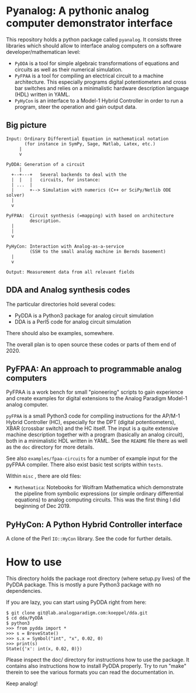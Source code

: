 # Pyanalog: A pythonic analog computer demonstrator interface

This repository holds a python package called `pyanalog`.
It consists three libraries which should allow to interface
analog computers on a software developer/mathematican level:

* `PyDDA` is a tool for simple algebraic transformations of equations
  and circuits as well as their numerical simulation.
* `PyFPAA` is a tool for compiling an electrical circuit to a machine
  architecture. This especially programs digital potentiometers and
  cross bar switches and relies on a minimalistic hardware description
  language (HDL) written in YAML.
* `PyHyCon` is an interface to a Model-1 Hybrid Controller in order to
  run a program, steer the operation and gain output data.
  
## Big picture

```
Input: Ordinary Differential Equation in mathematical notation
       (for instance in SymPy, Sage, Matlab, Latex, etc.)
     |
     v
     
PyDDA: Generation of a circuit
     |
  +--+---+   Several backends to deal with the
  |  |   |   circuits, for instance:
  | ...  |
  |      +--> Simulation with numerics (C++ or SciPy/Netlib ODE solver)
  |
  v

PyFPAA:  Circuit synthesis (=mapping) with based on architecture
         description.
  |
  |
  v

PyHyCon: Interaction with Analog-as-a-service
         (SSH to the small analog machine in Bernds basement)
  |
  v
  
Output: Measurement data from all relevant fields
```
  
## DDA and Analog synthesis codes

The particular directories hold several codes:

* PyDDA is a Python3 package for analog circuit simulation
* DDA is a Perl5 code for analog circuit simulation

There should also be examples, somewhere.

The overall plan is to open source these codes or parts of them end of 2020.

## PyFPAA: An approach to programmable analog computers

PyFPAA is a work bench for small
"pioneering" scripts to gain experience and
create examples for digital extensions to the
Analog Paradigm Model-1 analog computer.

`pyFPAA` is a small Python3 code for compiling
instructions for the AP/M-1 Hybrid Controller (HC),
especially for the DPT (digital potentiometers),
XBAR (crossbar switch) and the HC itself. The input
is a quite extensive machine description together
with a program (basically an analog circuit), both
in a minimalistic HDL written in YAML. See the
`README` file there as well as the `doc` directory 
for more details.

See also `examples/fpaa-circuits` for a number of example
input for the pyFPAA compiler. There also exist basic
test scripts within `tests`.

Within `misc` , there are old files:

 * `Mathematica`: Notebooks for Wolfram
   Mathematica which demonstrate the pipeline from
   symbolic expressions (or simple ordinary differential
   equations) to analog computing circuits.
   This was the first thing I did beginning of
   Dec 2019.

## PyHyCon: A Python Hybrid Controller interface

A clone of the Perl `IO::HyCon` library. See the code for
further details.


# How to use

This directory holds the package root directory (where setup.py lives)
of the PyDDA package. This is mostly a pure Python3 package with no
dependencies.

If you are lazy, you can start using PyDDA right from here:

```
$ git clone git@lab.analogparadigm.com:koeppel/dda.git
$ cd dda/PyDDA
$ python3
>>> from pydda import *
>>> s = BreveState()
>>> s.x = Symbol("int", "x", 0.02, 0)
>>> print(s)
State({'x': int(x, 0.02, 0)})
```

Please inspect the doc/ directory for instructions how to use the
package. It contains also instructions how to install PyDDA properly.
Try to run "make" therein to see the various formats you can read
the documentation in.

Keep analog!

